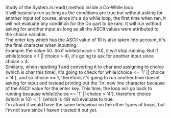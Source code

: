 Study of the System.in.read() method inside a Do-While loop <br>
It will basically run as long as the conditions are true but without asking for another input (of course, since it's a do while loop, the first time when ran, it will not evaluate any condition for the Do part to be ran). It will run without asking for another input as long as all the ASCII values were attributed to the choice variable. <br>
The enter key which has the ASCII value of 10 is also taken into account, it's the final character when inputting. <br>
Example: the value 50. So if while(choice > 10), it will stop running. But if while(choice < 1 || choice > 4), it's going to ask for another input since choice > 4. <br>
Similarly, when inputting 1 and converting it to char and assigning to choice (which is char this time), it's going to check for while(choice <= '1' || choice > '4'), and so choice == 1, therefore, it's going to run another time doesnt asking for input and instead printing out the '\n' new line character because of the ASCII value for the enter key. This time, the loop will go back to running because while(choice <= '1' || choice > '4'), therefore choice (which is 10) < '1' (which is 49) will evaluate to true. <br>
I'm afraid it would have the same behaviour on the other types of loops, but I'm not sure since I haven't tested it out yet.
